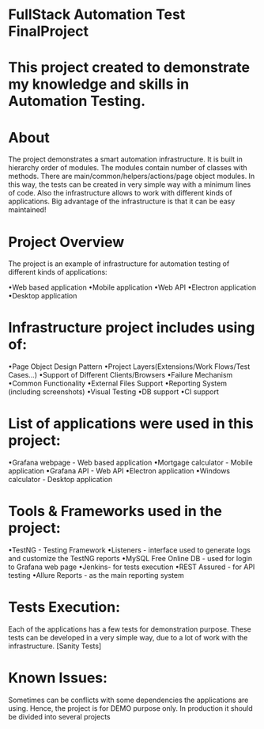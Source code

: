 
# FullStack Automation Test FinalProject

# This project created to demonstrate my knowledge and skills in Automation Testing.

# About
The project demonstrates a smart automation infrastructure. It is built in hierarchy order of modules. The modules contain number of classes with methods. There are main/common/helpers/actions/page object modules. In this way, the tests can be created in very simple way with a minimum lines of code. Also the infrastructure allows to work with different kinds of applications. Big advantage of the infrastructure is that it can be easy maintained!

# Project Overview
The project is an example of infrastructure for automation testing of different kinds of applications:

•Web based application
•Mobile application
•Web API
•Electron application
•Desktop application

# Infrastructure project includes using of:
•Page Object Design Pattern
•Project Layers(Extensions/Work Flows/Test Cases...)
•Support of Different Clients/Browsers
•Failure Mechanism
•Common Functionality
•External Files Support
•Reporting System (including screenshots)
•Visual Testing
•DB support
•CI support

# List of applications were used in this project:
•Grafana webpage - Web based application
•Mortgage calculator - Mobile application
•Grafana API - Web API
•Electron application
•Windows calculator - Desktop application

# Tools & Frameworks used in the project:
•TestNG - Testing Framework
•Listeners - interface used to generate logs and customize the TestNG reports
•MySQL Free Online DB - used for login to Grafana web page
•Jenkins- for tests execution
•REST Assured - for API testing
•Allure Reports - as the main reporting system

# Tests Execution:
Each of the applications has a few tests for demonstration purpose. These tests can be developed in a very simple way, due to a lot of work with the infrastructure. [Sanity Tests]

# Known Issues:
Sometimes can be conflicts with some dependencies the applications are using. Hence, the project is for DEMO purpose only. In production it should be divided into several projects
